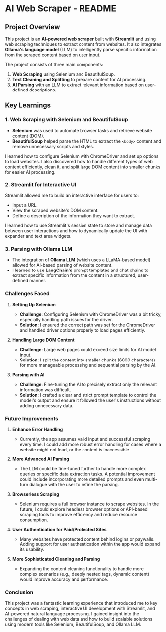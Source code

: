 # AI Web Scraper - README

## Project Overview

This project is an **AI-powered web scraper** built with **Streamlit** and using web scraping techniques to extract content from websites. It also integrates **Ollama's language model** (LLM) to intelligently parse specific information from the scraped content based on user input.

The project consists of three main components:

1. **Web Scraping** using Selenium and BeautifulSoup.
2. **Text Cleaning and Splitting** to prepare content for AI processing.
3. **AI Parsing** with an LLM to extract relevant information based on user-defined descriptions.

## Key Learnings

### 1. Web Scraping with Selenium and BeautifulSoup

- **Selenium** was used to automate browser tasks and retrieve website content (DOM).
- **BeautifulSoup** helped parse the HTML to extract the `<body>` content and remove unnecessary scripts and styles.

I learned how to configure Selenium with ChromeDriver and set up options to load websites. I also discovered how to handle different types of web content efficiently, clean it, and split large DOM content into smaller chunks for easier AI processing.

### 2. Streamlit for Interactive UI

Streamlit allowed me to build an interactive interface for users to:

- Input a URL.
- View the scraped website's DOM content.
- Define a description of the information they want to extract.

I learned how to use Streamlit's session state to store and manage data between user interactions and how to dynamically update the UI with expander and text area widgets.

### 3. Parsing with Ollama LLM

- The integration of **Ollama LLM** (which uses a LLaMA-based model) allowed for AI-based parsing of website content.
- I learned to use **LangChain's** prompt templates and chat chains to extract specific information from the content in a structured, user-defined manner.

### Challenges Faced

1. **Setting Up Selenium**

   - **Challenge**: Configuring Selenium with ChromeDriver was a bit tricky, especially handling path issues for the driver.
   - **Solution**: I ensured the correct path was set for the ChromeDriver and handled driver options properly to load pages efficiently.

2. **Handling Large DOM Content**

   - **Challenge**: Large web pages could exceed size limits for AI model input.
   - **Solution**: I split the content into smaller chunks (6000 characters) for more manageable processing and sequential parsing by the AI.

3. **Parsing with AI**
   - **Challenge**: Fine-tuning the AI to precisely extract only the relevant information was difficult.
   - **Solution**: I crafted a clear and strict prompt template to control the model's output and ensure it followed the user's instructions without adding unnecessary data.

### Future Improvements

1. **Enhance Error Handling**

   - Currently, the app assumes valid input and successful scraping every time. I could add more robust error handling for cases where a website might not load, or the content is inaccessible.

2. **More Advanced AI Parsing**

   - The LLM could be fine-tuned further to handle more complex queries or specific data extraction tasks. A potential improvement could include incorporating more detailed prompts and even multi-turn dialogue with the user to refine the parsing.

3. **Browserless Scraping**

   - Selenium requires a full browser instance to scrape websites. In the future, I could explore headless browser options or API-based scraping tools to improve efficiency and reduce resource consumption.

4. **User Authentication for Paid/Protected Sites**

   - Many websites have protected content behind logins or paywalls. Adding support for user authentication within the app would expand its usability.

5. **More Sophisticated Cleaning and Parsing**
   - Expanding the content cleaning functionality to handle more complex scenarios (e.g., deeply nested tags, dynamic content) would improve accuracy and performance.

### Conclusion

This project was a fantastic learning experience that introduced me to key concepts in web scraping, interactive UI development with Streamlit, and AI-powered natural language processing. I gained insight into the challenges of dealing with web data and how to build scalable solutions using modern tools like Selenium, BeautifulSoup, and Ollama LLM.
